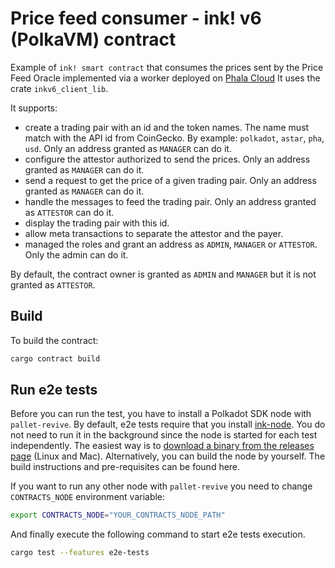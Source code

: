 # Price feed consumer - ink! v6 (PolkaVM) contract

Example of `ink! smart contract` that consumes the prices sent by the Price Feed Oracle implemented via a worker deployed on [Phala Cloud](https://cloud.phala.network/)
It uses the crate `inkv6_client_lib`.

It supports:
 - create a trading pair with an id and the token names. The name must match with the API id from CoinGecko. By example: `polkadot`, `astar`, `pha`, `usd`. Only an address granted as `MANAGER` can do it.
 - configure the attestor authorized to send the prices. Only an address granted as `MANAGER` can do it.
 - send a request to get the price of a given trading pair. Only an address granted as `MANAGER` can do it.
 - handle the messages to feed the trading pair. Only an address granted as `ATTESTOR` can do it.
 - display the trading pair with this id.
 - allow meta transactions to separate the attestor and the payer.
 - managed the roles and grant an address as `ADMIN`, `MANAGER` or `ATTESTOR`. Only the admin can do it.

By default, the contract owner is granted as `ADMIN` and `MANAGER` but it is not granted as `ATTESTOR`.

## Build

To build the contract:

```bash
cargo contract build
```

## Run e2e tests

Before you can run the test, you have to install a Polkadot SDK node with `pallet-revive`.
By default, e2e tests require that you install [ink-node](https://github.com/use-ink/ink-node).
You do not need to run it in the background since the node is started for each test independently.
The easiest way is to [download a binary from the releases page](https://github.com/use-ink/ink-node/releases) (Linux and Mac).
Alternatively, you can build the node by yourself. The build instructions and pre-requisites can be found here.

If you want to run any other node with `pallet-revive` you need to change `CONTRACTS_NODE` environment variable:
```bash
export CONTRACTS_NODE="YOUR_CONTRACTS_NODE_PATH"
```

And finally execute the following command to start e2e tests execution.
```bash
cargo test --features e2e-tests
```
